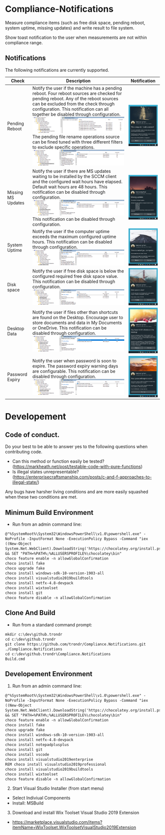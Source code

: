 # Compliance-Notifications

Measure compliance items (such as free disk space, pending reboot, system uptime, missing updates) and write result to file system.

Show toast notification to the user when measurements are not within compliance range.

## Notifications

The following notifications are currently supported.

|Check|Description|Notification|
|---|---|---|
|Pending Reboot| Notify the user if the machine has a pending reboot. Four reboot sources are checked for pending reboot. Any of the reboot sources can be excluded from the check through configuration. This notification can all together be disabled through configuration. ![GitHub Logo](/doc/images/PendingReboot_Config.png) The pending file rename operations source can be fined tuned with three different filters to exclude specific operations. ![GitHub Logo](/doc/images/PendingReboot_Config2.png) | ![GitHub Logo](/doc/images/PendingReboot.png) |
|Missing MS Updates| Notify the user if there are MS updates waiting to be installed by the SCCM client and the configured wait hours have elapsed. Default wait hours are 48 hours. This notification can be disabled through configuration. ![GitHub Logo](/doc/images/MissingMsUpdates_Config.png) This notification can be disabled through configuration. | ![GitHub Logo](/doc/images/MissingMsUpdates.png) |
|System Uptime| Notify the user if the computer uptime exceeds the maximum configured uptime hours. This notification can be disabled through configuration. ![GitHub Logo](/doc/images/Uptime_Config.png) | ![GitHub Logo](/doc/images/Uptime.png) |
|Disk space| Notify the user if free disk space is below the configured required free disk space value. This notification can be disabled through configuration. ![GitHub Logo](/doc/images/DiskSpaceIsLow_Config.png) | ![GitHub Logo](/doc/images/DiskSpaceIsLow.png) |
|Desktop Data| Notify the user if files other than shortcuts are found on the Desktop. Encourage user to store documents and data in My Documents or OneDrive. This notification can be disabled through configuration. ![GitHub Logo](/doc/images/DesktopData_Config.png) | ![GitHub Logo](/doc/images/DesktopData.png) |
|Password Expiry| Notify the user when password is soon to expire. The password expiry warning days are configurable. This notification can be disabled through configuration. ![GitHub Logo](/doc/images/PasswordExpiry_Config.png) | ![GitHub Logo](/doc/images/PasswordExpiry.png) |

# Developement

## Code of conduct.

Do your best to be able to answer yes to the following questions when contributing code.

* Can this method or function easily be tested? (https://markheath.net/post/testable-code-with-pure-functions)
* Is illegal states unrepresentable? (https://enterprisecraftsmanship.com/posts/c-and-f-approaches-to-illegal-state/)

Any bugs have harsher living conditions and are more easily squashed when these two conditions are met.

## Minimum Build Environment

* Run from an admin command line:

```batch		
@"%SystemRoot%\System32\WindowsPowerShell\v1.0\powershell.exe" -NoProfile -InputFormat None -ExecutionPolicy Bypass -Command "iex ((New-Object System.Net.WebClient).DownloadString('https://chocolatey.org/install.ps1'))" && SET "PATH=%PATH%;%ALLUSERSPROFILE%\chocolatey\bin"
choco feature enable -n allowGlobalConfirmation
choco install fake
choco upgrade fake	
choco install windows-sdk-10-version-1903-all	
choco install visualstudio2019buildtools
choco install netfx-4.8-devpack
choco install wixtoolset	
choco install git
choco feature disable -n allowGlobalConfirmation
```

## Clone And Build

* Run from a standard command prompt:

```batch
mkdir c:\dev\github.trondr
cd c:\dev\github.trondr
git clone https://github.com/trondr/Compliance.Notifications.git ./Compliance.Notifications
cd c:\dev\github.trondr\Compliance.Notifications
Build.cmd
```

## Developement Environment

1. Run from an admin command line:

```batch
@"%SystemRoot%\System32\WindowsPowerShell\v1.0\powershell.exe" -NoProfile -InputFormat None -ExecutionPolicy Bypass -Command "iex ((New-Object System.Net.WebClient).DownloadString('https://chocolatey.org/install.ps1'))" && SET "PATH=%PATH%;%ALLUSERSPROFILE%\chocolatey\bin"
choco feature enable -n allowGlobalConfirmation
choco install fake
choco upgrade fake	
choco install windows-sdk-10-version-1903-all	
choco install netfx-4.8-devpack
choco install notepadplusplus
choco install git
choco install vscode	
choco install visualstudio2019enterprise
REM choco install visualstudio2019professional
choco install visualstudio2019buildtools
choco install wixtoolset
choco feature disable -n allowGlobalConfirmation
```
2. Start Visual Studio Installer (from start menu)
  * Select Indiviual Components  
  * Install: MSBuild  
3. Download and install Wix Toolset Visual Studio 2019 Extension
  * https://marketplace.visualstudio.com/items?itemName=WixToolset.WixToolsetVisualStudio2019Extension
